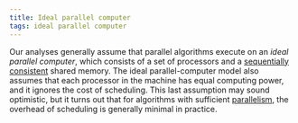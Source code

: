 ```yaml
---
title: Ideal parallel computer
tags: ideal parallel computer
---
```


Our analyses generally assume that parallel algorithms execute on an *ideal parallel 
computer*, which consists of a set of processors and a [sequentially consistent](/doc/reference/glossary/#sequentially-consistent)
shared memory. 
The ideal parallel-computer model also assumes that each processor in the machine has equal computing power, 
and it ignores the cost of scheduling. 
This last assumption may sound optimistic, but it turns out that
for algorithms with sufficient [parallelism](/doc/reference/glossary/#parallelism),
the overhead of scheduling is generally minimal in practice.